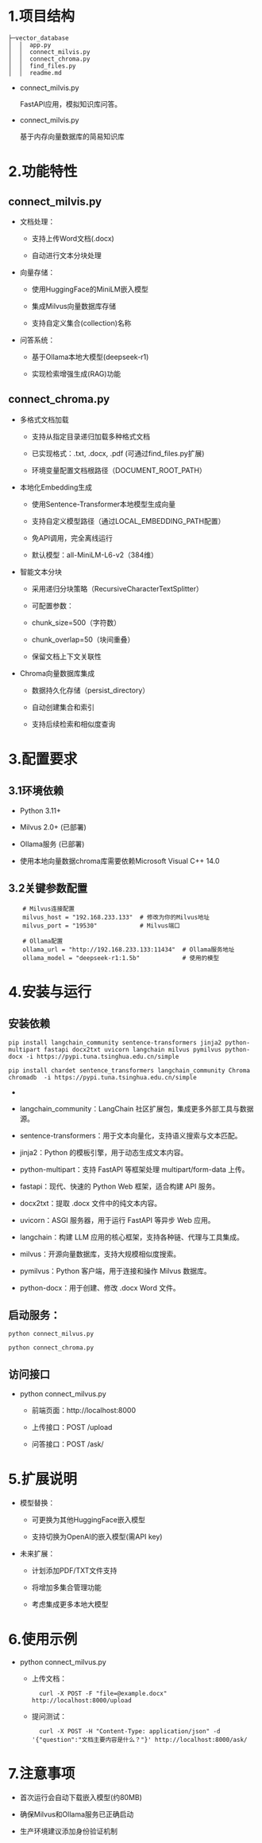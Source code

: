 # 1.项目结构 #

	├─vector_database
	│  │  app.py
	│  │  connect_milvis.py
	│  │  connect_chroma.py  
	│  │  find_files.py
	│  │  readme.md


- connect_milvis.py

	FastAPI应用，模拟知识库问答。 

- connect_milvis.py

	基于内存向量数据库的简易知识库

# 2.功能特性 #
## connect_milvis.py ##


- 文档处理：



	- 支持上传Word文档(.docx)



	- 自动进行文本分块处理



- 向量存储：



	- 使用HuggingFace的MiniLM嵌入模型



	- 集成Milvus向量数据库存储



	- 支持自定义集合(collection)名称



- 问答系统：



	- 基于Ollama本地大模型(deepseek-r1)



	- 实现检索增强生成(RAG)功能
	
## connect_chroma.py ##


- 多格式文档加载


	- 支持从指定目录递归加载多种格式文档



	- 已实现格式：.txt, .docx, .pdf (可通过find_files.py扩展)



	- 环境变量配置文档根路径（DOCUMENT_ROOT_PATH）



- 本地化Embedding生成


	- 使用Sentence-Transformer本地模型生成向量



	- 支持自定义模型路径（通过LOCAL_EMBEDDING_PATH配置）



	- 免API调用，完全离线运行



	- 默认模型：all-MiniLM-L6-v2（384维）



- 智能文本分块


	- 采用递归分块策略（RecursiveCharacterTextSplitter）



	- 可配置参数：



	- chunk_size=500（字符数）



	- chunk_overlap=50（块间重叠）



	- 保留文档上下文关联性



- Chroma向量数据库集成


	- 数据持久化存储（persist_directory）



	- 自动创建集合和索引



	- 支持后续检索和相似度查询

# 3.配置要求 #
## 3.1环境依赖 ##


- Python 3.11+



- Milvus 2.0+ (已部署)



- Ollama服务 (已部署)

- 使用本地向量数据chroma库需要依赖Microsoft Visual C++ 14.0 

## 3.2关键参数配置 ##

		# Milvus连接配置
		milvus_host = "192.168.233.133"  # 修改为你的Milvus地址
		milvus_port = "19530"            # Milvus端口
		
		# Ollama配置
		ollama_url = "http://192.168.233.133:11434"  # Ollama服务地址
		ollama_model = "deepseek-r1:1.5b"            # 使用的模型
# 4.安装与运行 #
## 安装依赖 ##

	pip install langchain_community sentence-transformers jinja2 python-multipart fastapi docx2txt uvicorn langchain milvus pymilvus python-docx -i https://pypi.tuna.tsinghua.edu.cn/simple

	pip install chardet sentence_transformers langchain_community Chroma chromadb  -i https://pypi.tuna.tsinghua.edu.cn/simple


- 

- langchain_community：LangChain 社区扩展包，集成更多外部工具与数据源。



- sentence-transformers：用于文本向量化，支持语义搜索与文本匹配。



- jinja2：Python 的模板引擎，用于动态生成文本内容。



- python-multipart：支持 FastAPI 等框架处理 multipart/form-data 上传。



- fastapi：现代、快速的 Python Web 框架，适合构建 API 服务。



- docx2txt：提取 .docx 文件中的纯文本内容。



- uvicorn：ASGI 服务器，用于运行 FastAPI 等异步 Web 应用。



- langchain：构建 LLM 应用的核心框架，支持各种链、代理与工具集成。



- milvus：开源向量数据库，支持大规模相似度搜索。



- pymilvus：Python 客户端，用于连接和操作 Milvus 数据库。



- python-docx：用于创建、修改 .docx Word 文件。

## 启动服务： ##

	python connect_milvus.py

	python connect_chroma.py
## 访问接口 ##



- python connect_milvus.py

	- 前端页面：http://localhost:8000



	- 上传接口：POST /upload



	- 问答接口：POST /ask/

# 5.扩展说明 #


- 模型替换：



	- 可更换为其他HuggingFace嵌入模型



	- 支持切换为OpenAI的嵌入模型(需API key)

- 未来扩展：



	- 计划添加PDF/TXT文件支持



	- 将增加多集合管理功能



	- 考虑集成更多本地大模型

# 6.使用示例 #

- python connect_milvus.py

	- 上传文档：


			curl -X POST -F "file=@example.docx" http://localhost:8000/upload



	- 提问测试：


			curl -X POST -H "Content-Type: application/json" -d '{"question":"文档主要内容是什么？"}' http://localhost:8000/ask/

# 7.注意事项 #


- 首次运行会自动下载嵌入模型(约80MB)



- 确保Milvus和Ollama服务已正确启动



- 生产环境建议添加身份验证机制


